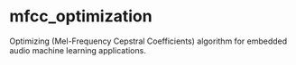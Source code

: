 # mfcc_optimization
Optimizing (Mel-Frequency Cepstral Coefficients) algorithm for embedded audio machine learning applications.
